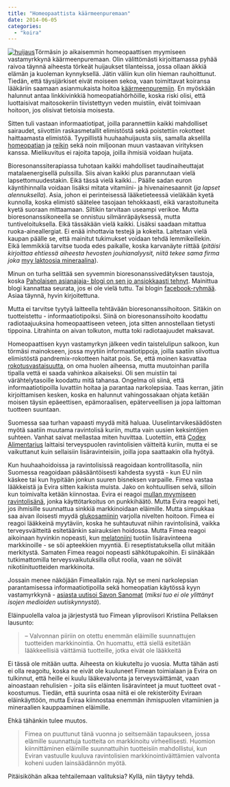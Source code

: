 ```yaml
---
title: "Homeopaattista käärmeenpuremaan"
date: 2014-06-05
categories: 
  - "koira"
---
```


[![huijaus](images/huijaus-300x187.jpg)](https://www.katiska.eu/wp-content/uploads/2014/06/huijaus.jpg)Törmäsin jo aikaisemmin homeopaattisen myymiseen vastamyrkkynä käärmeenpuremaan. Olin välittömästi kirjoittamassa pyhää raivoa täynnä aiheesta törkeät huijaukset tilanteissa, jossa ollaan äkkiä elämän ja kuoleman kynnyksellä. Jätin väliin kun olin hieman rauhoittunut. Tiedän, että täysijärkiset eivät moiseen sekoa, vaan toimittavat koiransa lääkäriin saamaan asianmukaista hoitoa [käärmeenpuremiin](https://www.katiska.eu/tieto/koiran-terveys-sairaus/myrkyt-ja-riskit/kyyn-purema/ "Kyyn purema"). En myöskään halunnut antaa linkkivinkkiä homeopatiahörhöille, koska riski olisi, että luottaisivat maitosokeriin tiivistettyyn veden muistiin, eivät toimivaan hoitoon, jos olisivat tietoisia moisesta.

<!--more-->

Sitten tuli vastaan informaatiotipat, joilla parannettiin kaikki mahdolliset sairaudet, siivottiin raskasmetallit elimistöstä sekä poistettiin rokotteet haittaamasta elimistöä. Tyypillistä huuhaahuijausta siis, samalla akselilla [homeopatian](https://www.katiska.eu/?s=homeopatia "Haku: Homeopatia") ja [reikin](https://www.katiska.eu/tieto/koiran-terveys-sairaus/uskomushoidot/reiki/ "Reiki") sekä noin miljoonan muun vastaavan virityksen kanssa. Mielikuvitus ei rajoita tapoja, joilla ihmisiä voidaan huijata.

Bioresonanssiterapiassa tuhotaan kaikki mahdolliset taudinaiheuttajat matalaenergisellä pulssilla. Siis aivan kaikki plus parannutaan vielä lapsettomuudestakin. Eikä tässä vielä kaikki... Päälle sadan euron käyntihinnalla voidaan lisäksi mitata vitamiini- ja hivenainesaannit (_ja lapset alennuksella_). Asia, johon ei perinteisessä lääketieteessä vieläkään kyetä kunnolla, koska elimistö säätelee tasojaan tehokkaasti, eikä varastoituneita kyetä suoraan mittaamaan. Siltikin tarvitaan useampi verikoe. Mutta bioresonanssikoneella se onnistuu silmänräpäyksessä, mutta tuntiveloituksella. Eikä tässäkään vielä kaikki. Lisäksi saadaan mitattua ruoka-aineallergiat. Ei enää inhottavia testejä ja kokeita. Laitetaan vielä kaupan päälle se, että mainitut tukimukset voidaan tehdä lemmikeillekin. Eikä lemmikkiä tarvitse tuoda edes paikalle, koska karvanäyte riittää (_pitäisi kirjoittaa ehtiessä aiheesta hevosten jouhianalyysit, niitä tekee sama firma joka_ [myy laktoosia mineraalina](https://www.katiska.eu/tieto/koira-tieto-ruokinta/monivitamiinit-ja-mineraalit/ihmeaine-mineraaliksi/ "Ihmeaine mineraaliksi")).

Minun on turha selittää sen syvemmin bioresonanssivedätyksen taustoja, koska [Paholaisen asianajaja- blogi on sen jo ansiokkaasti tehnyt](http://paholaisen-asianajaja.blogspot.fi/2010/10/bioresonanssipuoskarointia-suomessa.html). Mainittua blogi kannattaa seurata, jos ei ole vielä tuttu. Tai blogin [facebook-ryhmää](https://www.facebook.com/groups/PaholaisenAsianajaja/). Asiaa täynnä, hyvin kirjoitettuna.

Mutta ei tarvitse tyytyä laitteella tehtävään bioresonanssihoitoon. Sitäkin on tuotteistettu - informaatiotipoiksi. Siinä on bioresonanssihoito koodattu radiotaajuuksina homeopaattiseen veteen, jota sitten annostellaan tietysti tippoina. Litrahinta on aivan tolkuton, mutta toki radiotaajuudet maksavat.

Homeopaattisen kyyn vastamyrkyn jälkeen vedin taistelulipun salkoon, kun törmäsi mainokseen, jossa myytiin informaatiotippoja, joilla saatiin siivottua elimistöstä pandremix-rokotteen haitat pois. Se, että moinen kasvattaa [rokotusvastaisuutta](https://www.katiska.eu/?s=laumaimmuniteetti "Haku: laumaimmuniteetti"), on oma huolen aiheensa, mutta muutoinhan parilla tipalla vettä ei saada vahinkoa aikaiseksi. Oli sen muistiin tai värähtelytasoille koodattu mitä tahansa. Ongelma oli siinä, että informaatiotipoilla luvattiin hoitaa ja parantaa narkolepsiaa. Taas kerran, jätin kirjoittamisen kesken, koska en halunnut vahingossakaan ohjata ketään moisen täysin epäeettisen, epämoraalisen, epäterveellisen ja jopa laittoman tuotteen suuntaan.

Suomessa saa turhan vapaasti myydä mitä haluaa. Uuselintarvikesäädösten myötä saatiin muutama ravintolisä kuriin, mutta vain uusien keksintöjen suhteen. Vanhat saivat mellastaa miten huvittaa. Luotettiin, että [Codex Alimentarius](https://www.katiska.eu/tieto/koiran-terveys-sairaus/koiran-terveys-yleinen/codex-alimentarius/ "Codex Alimentarius") laittaisi terveyspuolen ravintolisien väitteitä kuriin, mutta ei se vaikuttanut kuin sellaisiin lisäravinteisiin, joilla jopa saattaakin olla hyötyä.

Kun huuhaahoidoissa ja ravintolisissä reagoidaan kontrollitasolla, niin Suomessa reagoidaan pääsääntöisesti kahdesta syystä - kun EU niin käskee tai kun hypitään jonkun suuren bisneksen varpaille. Fimea vastaa lääkkeistä ja Evira sitten kaikista muista. Jako on kohtuullisen selvä, silloin kun toimivalta ketään kiinnostaa. Evira ei reagoi [mullan myymiseen ravintolisänä](https://www.katiska.eu/tieto/koiran-terveys-sairaus/koira-loiset/punkkien-torjunta/ "Punkkien torjunta"), jonka käyttötarkoitus on punkkihäätö. Mutta Evira reagoi heti, jos ihmisille suunnattua sinkkiä markkinoidaan eläimille. Mutta simpukkaa saa aivan iloisesti myydä [glukosamiinin](https://www.katiska.eu/tieto/koira-tieto-ruokinta/koira-nivelet/glukosamiini/ "Glukosamiini") varjolla nivelten hoitoon. Fimea ei reagoi lääkkeinä myytäviin, koska he suhtautuvat niihin ravintolisinä, vaikka terveysväitteitä esitetäänkin sairauksien hoidossa. Mutta Fimea reagoi aikoinaan hyvinkin nopeasti, kun [melatoniini](https://www.katiska.eu/tieto/koira-elimisto/hormonit/melatoniini/ "Melatoniini rauhoittaa") tuotiin lisäravinteena markkinoille - se söi apteekkien myyntiä. Ei reseptistatuksella ollut mitään merkitystä. Samaten Fimea reagoi nopeasti sähkötupakoihin. Ei siinäkään tutkimattomilla terveysvaikutuksilla ollut roolia, vaan ne söivät nikotiinituotteiden markkinoita.

Jossain menee näköjään Fimeallakin raja. Nyt se meni narkolepsian parantamisessa informaatiotipoilla sekä homeopatian käytössä kyyn vastamyrkkynä - [asiasta uutisoi Savon Sanomat](http://www.savonsanomat.fi/uutiset/kotimaa/narkolepsiapotilaille-markkinoitiin-vetta-laakkeena-fimea-puuttui-asiaan/1828278) (_miksi tuo ei ole ylittänyt isojen medioiden uutiskynnystä_).

Eläinpuolella valoa ja järjestystä tuo Fimean yliproviisori Kristiina Pellaksen lausunto:

> – Valvonnan piiriin on otettu enemmän eläimille suunnattujen tuotteiden markkinointia. On huomattu, että siellä esitetään lääkkeellisiä väittämiä tuotteille, jotka eivät ole lääkkeitä

Ei tässä ole mitään uutta. Aiheesta on kiukuteltu jo vuosia. Mutta tähän asti ei olla reagoitu, koska ne eivät ole kuuluneet Fimean toimialaan ja Evira on tulkinnut, että heille ei kuulu lääkevalvonta ja terveysväittämät, vaan ainoastaan rehulisien - joita siis eläinten lisäravinteet ja muut tuotteet ovat - koostumus. Tiedän, että suurinta osaa niitä ei ole rekisteröity Eviraan eläinkäyttöön, mutta Eviraa kiinnostaa enemmän ihmispuolen vitamiinien ja mineraalien kauppaaminen eläimille.

Ehkä tähänkin tulee muutos.

> Fimea on puuttunut tänä vuonna jo seitsemään tapaukseen, jossa elämille suunnattuja tuotteita on markkinoitu virheellisesti. Huomion kiinnittäminen eläimille suunnattuihin tuotteisiin mahdollistui, kun Eviran vastuulle kuuluva ravintolisien markkinointiväittämien valvonta koheni uuden lainsäädännön myötä.

Pitäisiköhän alkaa tehtailemaan valituksia? Kyllä, niin täytyy tehdä.
